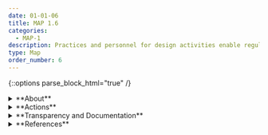 ```yaml
---
date: 01-01-06
title: MAP 1.6
categories:
  - MAP-1
description: Practices and personnel for design activities enable regular engagement with stakeholders, and integrate actionable user and community feedback about unanticipated negative impacts
type: Map
order_number: 6
---
```


{::options parse_block_html="true" /}


<details>
<summary markdown="span">**About**</summary>
<br>
Risk management should include processes for regular and meaningful communication with stakeholder groups. Stakeholders can provide valuable input related to system gaps and limitations. Organizations may differ in the types and number of stakeholders with which they engage. 

Participatory approaches such as human-centered design (HCD) and value-sensitive design (VSD) can help AI teams to engage broadly with stakeholder communities. This type of engagement can enable AI teams to learn about how a given technology may cause impacts, both positive and negative, that were not originally considered or intended. 

</details>

<details>
<summary markdown="span">**Actions**</summary>

* Maintain awareness and documentation of the individuals, groups, or communities who make up the system's internal and external stakeholders.
* Verify that appropriate skills and practices are available in-house for carrying out stakeholder engagement activities such as eliciting, capturing, and synthesizing stakeholder feedback, and translating it for AI design and development functions.
* Establish mechanisms for regular communication and feedback between relevant AI actors and internal or external stakeholders related to system design or deployment decisions. 
* Define which AI actors, beyond AI design and development teams, will review system design, implementation, and operation tasks. Define which AI actors will administer and implement test, evaluation, verification, and validation (TEVV) tasks across the AI lifecycle.

</details>

<details>
<summary markdown="span">**Transparency and Documentation**</summary>
<br>
**Organizations can document the following:**
- What type of information is accessible on the design, operations, and limitations of the AI system to external stakeholders, including end users, consumers, regulators, and individuals impacted by use of the AI system?
- To what extent is this information sufficient and appropriate to promote transparency? Promote transparency by enabling external stakeholders to access information on the design, operation, and limitations of the AI system.
- To what extent has relevant information been disclosed regarding the use of AI systems, such as (a) what the system is for, (b) what it is not for, (c) how it was designed, and (d) what its limitations are? (Documentation and external communication can offer a way for entities to provide transparency.)
- What metrics has the entity developed to measure performance of the AI system?
- What justifications, if any, has the entity provided for the assumptions, boundaries, and limitations of the AI system?

**AI Transparency Resources:**
- GAO-21-519SP: AI Accountability Framework for Federal Agencies & Other Entities, [URL](https://www.gao.gov/products/gao-21-519sp).
- “Stakeholders in Explainable AI,” Sep. 2018, [URL](http://arxiv.org/abs/1810.00184).
- “Including Insights from the Comptroller General’s Forum on the Oversight of Artificial Intelligence An Accountability Framework for Federal Agencies and Other Entities,” 2021.
- “HIGH-LEVEL EXPERT GROUP ON ARTIFICIAL INTELLIGENCE SET UP BY THE EUROPEAN COMMISSION ETHICS GUIDELINES FOR TRUSTWORTHY AI.” [URL](https://digital-strategy.ec.europa.eu/en/library/ethics-guidelines-trustworthy-ai), [PDF](https://www.aepd.es/sites/default/files/2019-12/ai-ethics-guidelines.pdf)

</details>

<details>
<summary markdown="span">**References**</summary>    
<br>
Vincent T. Covello. 2021. Stakeholder Engagement and Empowerment. In Communicating in Risk, Crisis, and High Stress Situations (Vincent T. Covello, ed.), 87-109. [URL](https://doi.org/10.1002/9781119081753.ch5)

Yilin Huang, Giacomo Poderi, Sanja Šćepanović, et al. 2019. Embedding Internet-of-Things in Large-Scale Socio-technical Systems: A Community-Oriented Design in Future Smart Grids. In The Internet of Things for Smart Urban Ecosystems (2019), 125-150. Springer, Cham. [URL](https://doi.org/10.1007/978-3-319-96550-5_6)

Eloise Taysom and Nathan Crilly. 2017. Resilience in Sociotechnical Systems: The Perspectives of Multiple Stakeholders. She Ji: The Journal of Design, Economics, and Innovation, 3, 3 (2017), 165-182, ISSN 2405-8726. [URL](https://doi.org/10.1016/j.sheji.2017.10.011)

</details>

